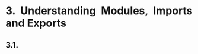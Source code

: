 <div style="text-align: justify">

# 3. Understanding Modules, Imports and Exports

## 3.1. 



</div>